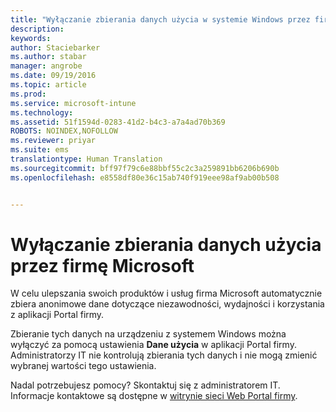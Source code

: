 ```yaml
---
title: "Wyłączanie zbierania danych użycia w systemie Windows przez firmę Microsoft | Microsoft Intune"
description: 
keywords: 
author: Staciebarker
ms.author: stabar
manager: angrobe
ms.date: 09/19/2016
ms.topic: article
ms.prod: 
ms.service: microsoft-intune
ms.technology: 
ms.assetid: 51f1594d-0283-41d2-b4c3-a7a4ad70b369
ROBOTS: NOINDEX,NOFOLLOW
ms.reviewer: priyar
ms.suite: ems
translationtype: Human Translation
ms.sourcegitcommit: bff97f79c6e88bbf55c2c3a259891bb6206b690b
ms.openlocfilehash: e8558df80e36c15ab740f919eee98af9ab00b508


---
```



# Wyłączanie zbierania danych użycia przez firmę Microsoft

W celu ulepszania swoich produktów i usług firma Microsoft automatycznie zbiera anonimowe dane dotyczące niezawodności, wydajności i korzystania z aplikacji Portal firmy.

Zbieranie tych danych na urządzeniu z systemem Windows można wyłączyć za pomocą ustawienia **Dane użycia** w aplikacji Portal firmy. Administratorzy IT nie kontrolują zbierania tych danych i nie mogą zmienić wybranej wartości tego ustawienia.

Nadal potrzebujesz pomocy? Skontaktuj się z administratorem IT. Informacje kontaktowe są dostępne w [witrynie sieci Web Portal firmy](http://portal.manage.microsoft.com).





<!--HONumber=Sep16_HO3-->


